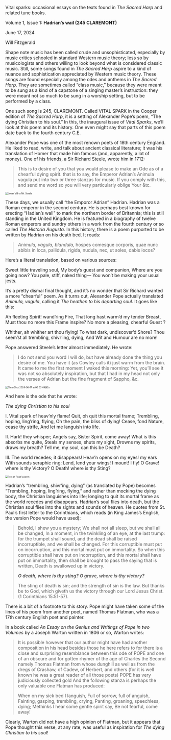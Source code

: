 Vital sparks: occasional essays on the texts found in *The Sacred Harp* and related tune books.

Volume 1, Issue 1: **Hadrian’s wail (245 CLAREMONT)**

June 17, 2024

Will Fitzgerald

Shape note music has been called crude and unsophisticated, especially by music critics schooled in standard Western music theory; less so by musicologists and others willing to look beyond what is considered classic music. Still, some songs found in *The Sacred Harp* aspire to a kind of nuance and sophistication appreciated by Western music theory. These songs are found especially among the odes and anthems in *The Sacred Harp*. They are sometimes called “class music,” because they were meant to be sung as a kind of a capstone of a singing master’s instruction: they were meant not so much to be sung in a worship setting, but to be performed by a class.

One such song is 245, CLAREMONT. Called VITAL SPARK in the Cooper edition of *The Sacred Harp*, it is a setting of Alexander Pope’s poem, “The dying Christian to his soul.” In this, the inaugural issue of *Vital Sparks*, we’ll look at this poem and its history. One even might say that parts of this poem date back to the fourth century C.E.

Alexander Pope was one of the most renown poets of 18th century England. He liked to read, write, and talk about ancient classical literature; it was his translation of Homer that made him famous (and, apparently, a lot of money). One of his friends, a Sir Richard Steele, wrote him in 1712:

> This is to desire of you that you would please to make an Ode as of a chearful dying spirit. that is to say, the Emperor Adrian’s Animula vagula put into two or three stanzas for music. If you comply with this, and send me word so you will very particularly oblige Your &tc.

<img src="https://gist.github.com/assets/37049/d7925187-6795-4f04-8bf3-f1309e6f697b" alt="Letter VIII to Mr. Steele" style="zoom:50%;" />

These days, we usually call “the Emporor Adrian” Hadrian. Hadrian was a Roman emperor in the second century. He is perhaps best known for erecting “Hadian’s wall” to mark the northern border of Britannia; this is still standing in the United Kingdom. He is featured in a biography of twelve Roman emperors and sundry others in a work from the fourth century or so called *The Historia Augusta*. In this history, there is a poem purported to be written by Hadrian on his death bed. It reads:

> *Animula, vagula, blandula,*
> hospes comesque corporis,
> quae nunc abibis in loca,
> pallidula, rigida, nudula,
> nec, ut soles, dabis iocos?

Here’s a literal translation, based on various sources:

Sweet little traveling soul,
My body’s guest and companion,
Where are you going now?
You pale, stiff, naked thing—
You won’t be making your usual jests.

It’s a pretty dismal final thought, and it’s no wonder that Sir Richard wanted a more “chearful” poem. As it turns out, Alexander Pope actually translated *Animula, vagula*, calling it *The heathen to his departing soul*. It goes like this:

Ah fleeting Spirit! wand’ring Fire,
That long hast warm’d my tender Breast,
Must thou no more this Frame inspire?
No more a pleasing, chearful Guest ?

Whither, ah whither art thou flying!
To what dark, undiscover’d Shore?
Thou seem’st all trembling, shivr’ing, dying,
And Wit and Humour are no more!

Pope answered Steele’s letter almost immediately. He wrote:

> I do not send you word I will do, but have already done the thing you desire of me. You have it (as Cowley calls it) just warm from the brain. It came to me the first moment I waked this morning: Yet, you’ll see it was not so absolutely inspiration, but that I had in my head not only the verses of Adrian but the fine fragment of Sappho, &c.

<img src="https://gist.github.com/assets/37049/0c07b6bf-c53e-46db-ab89-ddbda60f3bae" alt="CleanShot 2024-06-17 at 00 03 49@2x" style="zoom:50%;" />

And here is the ode that he wrote:

*The dying Christian to his soul*

I.
Vital spark of heav’nly flame!
Quit, oh quit this mortal frame;
Trembling, hoping, ling’ring, flying,
Oh the pain, the bliss of dying!
Cease, fond Nature, cease thy strife,
And let me languish into life.

II.
Hark! they whisper; Angels say,
Sister Spirit, come away!
What is this absorbs me quite,
Steals my senses, shuts my sight,
Drowns my spirits, draws my breath?
Tell me, my soul, can this be Death?

III.
The world recedes; it disappears!
Heav’n opens on my eyes! my ears
With sounds seraphic ring:
Lend, lend your wings! I mount! I fly!
O Grave! where is thy Victory?
O Death! where is thy Sting?

<img src="https://gist.github.com/assets/37049/90f2a4df-9ffa-4f2d-879b-9edc4cc74416" alt="Text of Pope’s poem" style="zoom:50%;" />

Hadrian’s “trembling, shivr’ing, dying” (as translated by Pope) becomes “Trembling, hoping, ling’ring, flying,” and rather than mocking the dying body, the Christian languishes into life; longing to quit its mortal frame as the world recedes and disappears. Hadrian’s soul flies into death, but the Christian soul flies into the sights and sounds of heaven. He quotes from St. Paul’s first letter to the Corinthians, which reads (in King James’s English, the version Pope would have used):

> Behold, I shew you a mystery; We shall not all sleep, but we shall all be changed, In a moment, in the twinkling of an eye, at the last trump: for the trumpet shall sound, and the dead shall be raised incorruptible, and we shall be changed. For this corruptible must put on incorruption, and this mortal must put on immortality. So when this corruptible shall have put on incorruption, and this mortal shall have put on immortality, then shall be brought to pass the saying that is written, Death is swallowed up in victory.
>
> ***O death, where is thy sting? O grave, where is thy victory?***
>
> The sting of death is sin; and the strength of sin is the law. But thanks be to God, which giveth us the victory through our Lord Jesus Christ. (1 Corinthians 15:51-57).

There is a bit of a footnote to this story. Pope might have taken some of the lines of his poem from another poet, named Thomas Flatman, who was a 17th century English poet and painter.

In a book called *An Essay on the Genius and Writings of Pope in two Volumes* by a Joseph Warton written in 1806 or so, Warton writes:

> It is possible however that our author might have had another composition in his head besides those he here refers to for there is a close and surprising resemblance between this ode of POPE and one of an obscure and for gotten rhymer of the age of Charles the Second namely Thomas Flatman from whose dunghill as well as from the dregs of Crashaw, of Cadew, of Herbert, and others (for it is well known he was a great reader of all those poets) POPE has very judiciously collected gold And the following stanza is perhaps the only valuable one Flatman has produced:
>
> When on my sick bed I languish,
> Full of sorrow, full of anguish,
> Fainting, gasping, trembling, crying,
> Panting, groaning, speechless, dying;
> Methinks I hear some gentle spirit say,
> Be not fearful, come away!

Clearly, Warton did not have a high opinion of Flatman, but it appears that Pope thought this verse, at any rate, was useful as inspiration for *The dying Christian to his soul*!
